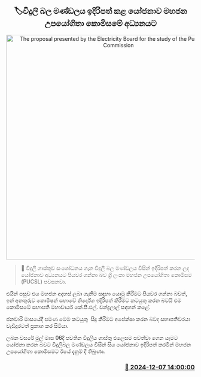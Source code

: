 <p align='center'><b><h2 align='center' title='The proposal presented by the Electricity Board for the study of the Public Utilities Commission'>🏷විදුලි බල මණ්ඩලය ඉදිරිපත් කළ යෝජනාව මහජන උපයෝගිතා කොමිසමේ අධ්‍යනයට</h2></b></p>
<p align='center'><img src='https://helakuru.sgp1.cdn.digitaloceanspaces.com/esana/images/lib/pucsl.jpg' width='600' alt='The proposal presented by the Electricity Board for the study of the Public Utilities Commission'></p>

>📝 විදුලි ගාස්තුව සංශෝධනය ගැන විදුලි බල මණ්ඩලය විසින් ඉදිරිපත් කරන ලද යෝජනාව අධ්‍යනයට පියවර ගන්නා බව ශ්‍රී ලංකා මහජන උපයෝගිතා කොමිසම (PUCSL) පවසනවා.

එයින් පසුව එය මහජන අදහස් ලබා ගැනීම සඳහා යොමු කිරීමට පියවර ගන්නා බවත්, ඉන් අනතුරුව කොමිෂන් සභාවේ නිර්දේශ ඉදිරිපත් කිරීමට කටයුතු කරන බවයි එම කොමිසමේ සභාපති මහාචාර්ය කේ.පී.එල්. චන්ද්‍රලාල් සඳහන් කළේ.

ජනවාරි මාසයේදී පමණ මෙම කටයුතු  සිදු කිරීමට අපේක්ෂා කරන බවද සභාපතිවරයා වැඩිදුරටත් ප්‍රකාශ කර සිටියා.

ලබන වසරේ මුල් මාස 06දී පවතින විදුලිය ගාස්තු එලෙසම පවත්වා ගෙන යෑමට යෝජනා කරන බවට විදුලිබල මණ්ඩලය විසින් සිය යෝජනාව ඉදිරිපත් කරමින් මහජන උපයෝගිතා කොමිසමට ඊයේ දැනුම් දී තිබුණා.



<h3 align='right'><a href='https://www.helakuru.lk/esana/p/105728/'>📅 2024-12-07 14:00:00</a></h3>
